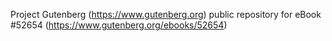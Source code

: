 Project Gutenberg (https://www.gutenberg.org) public repository for eBook #52654 (https://www.gutenberg.org/ebooks/52654)
